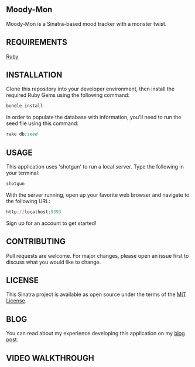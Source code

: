 ## Moody-Mon
Moody-Mon is a Sinatra-based mood tracker with a monster twist.

## REQUIREMENTS
[Ruby](https://www.ruby-lang.org/en/)

## INSTALLATION
Clone this repository into your developer environment, then install the required Ruby Gems using the following command:
```ruby
bundle install
```
In order to populate the database with information, you'll need to run the seed file using this command:
```ruby
rake db:seed
```

## USAGE
This application uses 'shotgun' to run a local server. Type the following in your terminal:
```ruby
shotgun
```
With the server running, open up your favorite web browser and navigate to the following URL:
```ruby
http://localhost:9393
```
Sign up for an account to get started!

## CONTRIBUTING
Pull requests are welcome.
For major changes, please open an issue first to discuss what you would like to change.

## LICENSE
This Sinatra project is available as open source under the terms of the [MIT License](https://opensource.org/licenses/MIT).

## BLOG
You can read about my experience developing this application on my [blog post](https://cdymerritt.medium.com/my-sinatra-project-5059f39d6436).

## VIDEO WALKTHROUGH